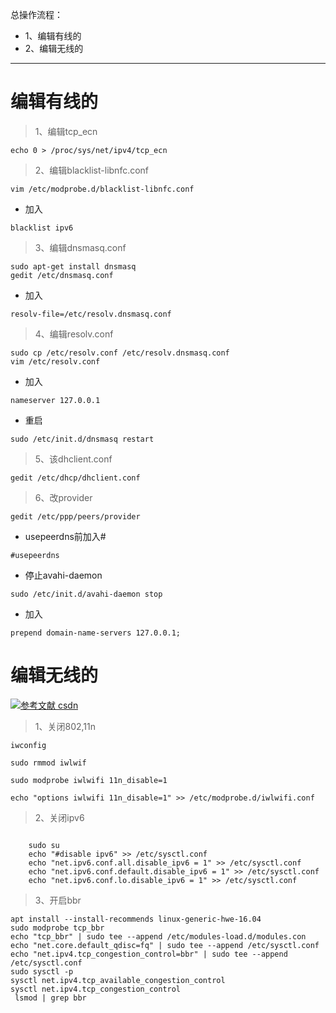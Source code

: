 总操作流程：
- 1、编辑有线的
- 2、编辑无线的

-----------

# 编辑有线的

> 1、编辑tcp_ecn
```shell
echo 0 > /proc/sys/net/ipv4/tcp_ecn 
```
>  2、编辑blacklist-libnfc.conf
```
vim /etc/modprobe.d/blacklist-libnfc.conf
```
- 加入
```
blacklist ipv6
```



> 3、编辑dnsmasq.conf
```
sudo apt-get install dnsmasq
gedit /etc/dnsmasq.conf
```
- 加入
```shell
resolv-file=/etc/resolv.dnsmasq.conf
```

> 4、编辑resolv.conf
```
sudo cp /etc/resolv.conf /etc/resolv.dnsmasq.conf
vim /etc/resolv.conf
```

- 加入

```shell
nameserver 127.0.0.1
```
- 重启

```shell
sudo /etc/init.d/dnsmasq restart
```
> 5、该dhclient.conf

```
gedit /etc/dhcp/dhclient.conf
```

>6、改provider

```shell
gedit /etc/ppp/peers/provider
```

- usepeerdns前加入#
```
#usepeerdns
```

- 停止avahi-daemon

```
sudo /etc/init.d/avahi-daemon stop 
```

- 加入

```shell
prepend domain-name-servers 127.0.0.1;
```

# 编辑无线的

[![](https://img.shields.io/badge/参考文献-csdn-yellow.svg "参考文献 csdn")](https://blog.csdn.net/u012236241/article/details/89285203)

> 1、关闭802,11n

```shell
iwconfig

sudo rmmod iwlwif

sudo modprobe iwlwifi 11n_disable=1

echo "options iwlwifi 11n_disable=1" >> /etc/modprobe.d/iwlwifi.conf
```

> 2、关闭ipv6

```

    sudo su
    echo "#disable ipv6" >> /etc/sysctl.conf
    echo "net.ipv6.conf.all.disable_ipv6 = 1" >> /etc/sysctl.conf
    echo "net.ipv6.conf.default.disable_ipv6 = 1" >> /etc/sysctl.conf
    echo "net.ipv6.conf.lo.disable_ipv6 = 1" >> /etc/sysctl.conf
```

> 3、开启bbr

```shell
apt install --install-recommends linux-generic-hwe-16.04
sudo modprobe tcp_bbr
echo "tcp_bbr" | sudo tee --append /etc/modules-load.d/modules.con
echo "net.core.default_qdisc=fq" | sudo tee --append /etc/sysctl.conf
echo "net.ipv4.tcp_congestion_control=bbr" | sudo tee --append /etc/sysctl.conf
sudo sysctl -p
sysctl net.ipv4.tcp_available_congestion_control
sysctl net.ipv4.tcp_congestion_control
 lsmod | grep bbr
```